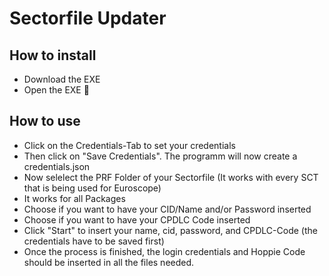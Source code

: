 # Sectorfile Updater
## How to install
- Download the EXE
- Open the EXE 🦎

## How to use
- Click on the Credentials-Tab to set your credentials
- Then click on "Save Credentials". The programm will now create a credentials.json
- Now selelect the PRF Folder of your Sectorfile (It works with every SCT that is being used for Euroscope)
- It works for all Packages
- Choose if you want to have your CID/Name and/or Password inserted
- Choose if you want to have your CPDLC Code inserted
- Click "Start" to insert your name, cid, password, and CPDLC-Code (the credentials have to be saved first)
- Once the process is finished, the login credentials and Hoppie Code should be inserted in all the files needed.
